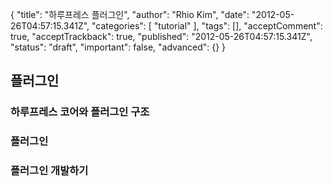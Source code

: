 {
    "title": "하루프레스 플러그인",
    "author": "Rhio Kim",
    "date": "2012-05-26T04:57:15.341Z",
    "categories": [
        "tutorial"
    ],
    "tags": [],
    "acceptComment": true,
    "acceptTrackback": true,
    "published": "2012-05-26T04:57:15.341Z",
    "status": "draft",
    "important": false,
    "advanced": {}
}

## 플러그인 
### 하루프레스 코어와 플러그인 구조
### 플러그인 
### 플러그인 개발하기